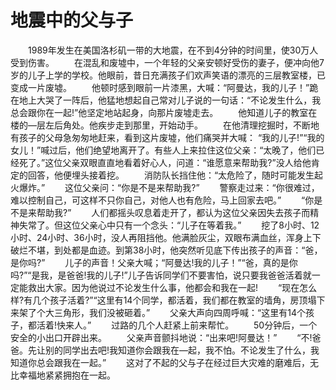 # 地震中的父与子
　　1989年发生在美国洛杉矶一带的大地震，在不到4分钟的时间里，使30万人受到伤害。 
　　在混乱和废墟中，一个年轻的父亲安顿好受伤的妻子，便冲向他7岁的儿子上学的学校。他眼前，昔日充满孩子们欢声笑语的漂亮的三层教室楼，已变成一片废墟。 
　　他顿时感到眼前一片漆黑，大喊：“阿曼达，我的儿子！”跪在地上大哭了一阵后，他猛地想起自己常对儿子说的一句话：“不论发生什么，我总会跟你在一起!”他坚定地站起身，向那片废墟走去。 
　　他知道儿子的教室在楼的—层左后角处。他疾步走到那里，开始动手。 
　　在他清理挖掘时，不断地有孩子的父母急匆匆地赶来，看到这片废墟，他们痛哭并大喊： “我的儿子!”“我的女儿！”喊过后，他们绝望地离开了。有些人上来拉住这位父亲：“太晚了，他们已经死了。”这位父亲双眼直直地看着好心人，问道：“谁愿意来帮助我?”没人给他肯定的回答，他便埋头接着挖。 
　　消防队长挡住他：“太危险了，随时可能发生起火爆炸。” 
　　这位父亲问：“你是不是来帮助我?” 
　　警察走过来：“你很难过，难以控制自己，可这样不只你自己，对他人也有危险，马上回家去吧。” 
　　“你是不是来帮助我?” 
　　人们都摇头叹息着走开了，都认为这位父亲因失去孩子而精神失常了。但这位父亲心中只有一个念头：“儿子在等着我。” 
　　挖了8小时、12小时、24小时、36小时，没人再阻挡他。他满脸灰尘，双眼布满血丝，浑身上下破烂不堪，到处都是血迹。到第38小时，他突然听见底下传出孩子的声音：“爸，是你吗?” 
　　儿子的声音！父亲大喊；“阿曼达!我的儿子！”“爸，真的是你吗?”“是我，是爸爸!我的儿子!”儿子告诉同学们不要害怕，说只要我爸爸活着就一定能救出大家。因为他说过不论发生什么事，他都会和我在一起! 
　　“现在怎么样?有几个孩子活着?”“这里有14个同学，都活着，我们都在教室的墙角，房顶塌下来架了个大三角形，我们没被砸着。” 
　　父亲大声向四周呼喊：“这里有14个孩子，都活着!快来人。” 
　　过路的几个人赶紧上前来帮忙。 
　　50分钟后，一个安全的小出口开辟出来。 
　　父亲声音颤抖地说：“出来吧!阿曼达！” 
　　“不!爸爸。先让别的同学出去吧!我知道你会跟我在—起，我不怕。不论发生了什么，我知道你总会跟我在一起。” 
　　这对了不起的父与子在经过巨大灾难的磨难后，无比幸福地紧紧拥抱在一起。
 